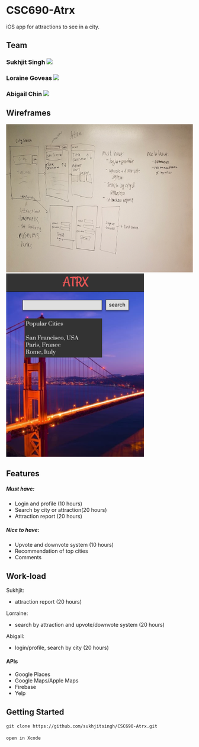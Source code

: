 # CSC690-Atrx
iOS app for attractions to see in a city.


## Team

### Sukhjit Singh <a href="https://github.com/sukhjitsingh"><img src="https://assets-cdn.github.com/images/modules/logos_page/GitHub-Mark.png" width="20"/></a>

### Loraine Goveas <a href="https://github.com/LorraineGoveas"><img src="https://assets-cdn.github.com/images/modules/logos_page/GitHub-Mark.png" width="20"/></a>

### Abigail Chin <a href="https://github.com/michinchin"><img src="https://assets-cdn.github.com/images/modules/logos_page/GitHub-Mark.png" width="20"/></a>

## Wireframes

<img src="assets/wireframes.png" width="600" height="400" />
<img src = "assets/atrxwireframe1.png" width = "372" height="496"/>


## Features
##### Must have:
- Login and profile (10 hours)
- Search by city or attraction(20 hours)
- Attraction report (20 hours)

##### Nice to have:
- Upvote and downvote system (10 hours)
- Recommendation of top cities
- Comments

## Work-load
Sukhjit: 
- attraction report (20 hours)

Lorraine: 
- search by attraction and upvote/downvote system (20 hours)

Abigail:
- login/profile, search by city (20 hours)

#### APIs
- Google Places
- Google Maps/Apple Maps
- Firebase
- Yelp 

## Getting Started 

```
git clone https://github.com/sukhjitsingh/CSC690-Atrx.git

open in Xcode
```

